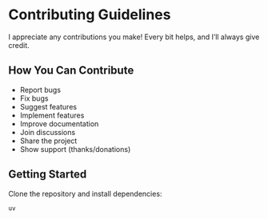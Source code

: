 # Contributing Guidelines

I appreciate any contributions you make! Every bit helps, and I’ll always give credit.

## How You Can Contribute

- Report bugs
- Fix bugs
- Suggest features
- Implement features
- Improve documentation
- Join discussions
- Share the project
- Show support (thanks/donations)

## Getting Started

Clone the repository and install dependencies:

```shell
uv
```
